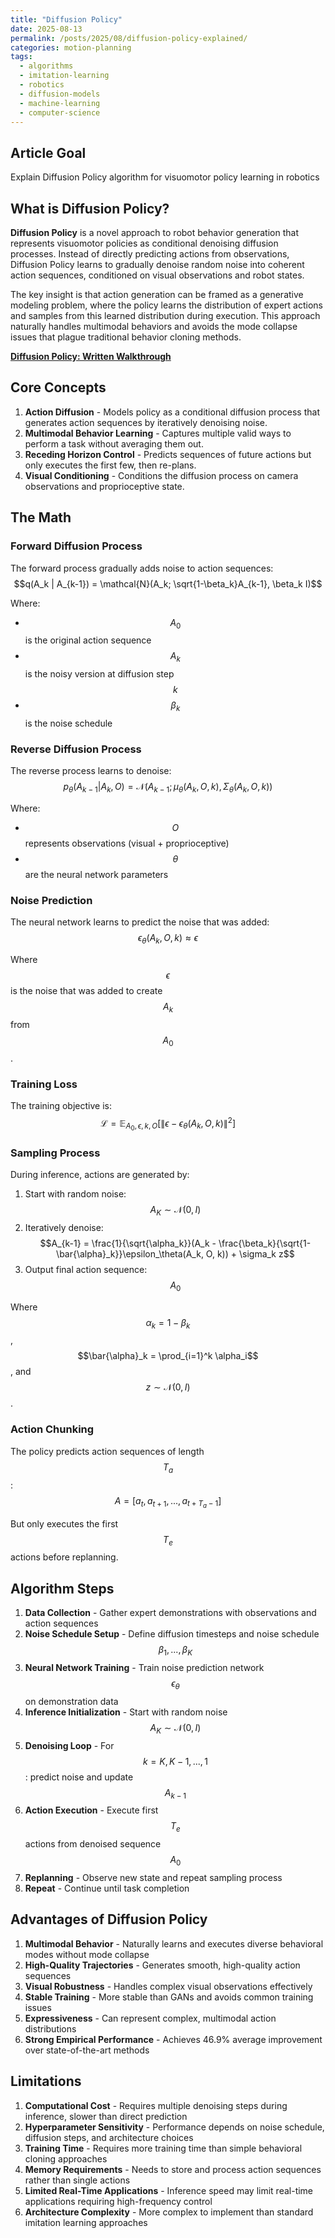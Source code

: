 ```yaml
---
title: "Diffusion Policy"
date: 2025-08-13
permalink: /posts/2025/08/diffusion-policy-explained/
categories: motion-planning
tags:
  - algorithms
  - imitation-learning
  - robotics
  - diffusion-models
  - machine-learning
  - computer-science
---
```



## Article Goal
Explain Diffusion Policy algorithm for visuomotor policy learning in robotics

## What is Diffusion Policy?
**Diffusion Policy** is a novel approach to robot behavior generation that represents visuomotor policies as conditional denoising diffusion processes. Instead of directly predicting actions from observations, Diffusion Policy learns to gradually denoise random noise into coherent action sequences, conditioned on visual observations and robot states.

The key insight is that action generation can be framed as a generative modeling problem, where the policy learns the distribution of expert actions and samples from this learned distribution during execution. This approach naturally handles multimodal behaviors and avoids the mode collapse issues that plague traditional behavior cloning methods.

**[Diffusion Policy: Written Walkthrough](/files/Diffusion_Policy.pdf)**

## Core Concepts
1. **Action Diffusion** - Models policy as a conditional diffusion process that generates action sequences by iteratively denoising noise.
2. **Multimodal Behavior Learning** - Captures multiple valid ways to perform a task without averaging them out.
3. **Receding Horizon Control** - Predicts sequences of future actions but only executes the first few, then re-plans.
4. **Visual Conditioning** - Conditions the diffusion process on camera observations and proprioceptive state.

## The Math

### Forward Diffusion Process
The forward process gradually adds noise to action sequences:
$$q(A_k | A_{k-1}) = \mathcal{N}(A_k; \sqrt{1-\beta_k}A_{k-1}, \beta_k I)$$

Where:
- $$A_0$$ is the original action sequence
- $$A_k$$ is the noisy version at diffusion step $$k$$
- $$\beta_k$$ is the noise schedule

### Reverse Diffusion Process
The reverse process learns to denoise:
$$p_\theta(A_{k-1} | A_k, O) = \mathcal{N}(A_{k-1}; \mu_\theta(A_k, O, k), \Sigma_\theta(A_k, O, k))$$

Where:
- $$O$$ represents observations (visual + proprioceptive)
- $$\theta$$ are the neural network parameters

### Noise Prediction
The neural network learns to predict the noise that was added:
$$\epsilon_\theta(A_k, O, k) \approx \epsilon$$

Where $$\epsilon$$ is the noise that was added to create $$A_k$$ from $$A_0$$.

### Training Loss
The training objective is:
$$\mathcal{L} = \mathbb{E}_{A_0, \epsilon, k, O} \left[ \|\epsilon - \epsilon_\theta(A_k, O, k)\|^2 \right]$$

### Sampling Process
During inference, actions are generated by:
1. Start with random noise: $$A_K \sim \mathcal{N}(0, I)$$
2. Iteratively denoise: $$A_{k-1} = \frac{1}{\sqrt{\alpha_k}}(A_k - \frac{\beta_k}{\sqrt{1-\bar{\alpha}_k}}\epsilon_\theta(A_k, O, k)) + \sigma_k z$$
3. Output final action sequence: $$A_0$$

Where $$\alpha_k = 1 - \beta_k$$, $$\bar{\alpha}_k = \prod_{i=1}^k \alpha_i$$, and $$z \sim \mathcal{N}(0, I)$$.

### Action Chunking
The policy predicts action sequences of length $$T_a$$:
$$A = [a_t, a_{t+1}, ..., a_{t+T_a-1}]$$

But only executes the first $$T_e$$ actions before replanning.

## Algorithm Steps
1. **Data Collection** - Gather expert demonstrations with observations and action sequences
2. **Noise Schedule Setup** - Define diffusion timesteps and noise schedule $$\beta_1, ..., \beta_K$$
3. **Neural Network Training** - Train noise prediction network $$\epsilon_\theta$$ on demonstration data
4. **Inference Initialization** - Start with random noise $$A_K \sim \mathcal{N}(0, I)$$
5. **Denoising Loop** - For $$k = K, K-1, ..., 1$$: predict noise and update $$A_{k-1}$$
6. **Action Execution** - Execute first $$T_e$$ actions from denoised sequence $$A_0$$
7. **Replanning** - Observe new state and repeat sampling process
8. **Repeat** - Continue until task completion



## Advantages of Diffusion Policy
1. **Multimodal Behavior** - Naturally learns and executes diverse behavioral modes without mode collapse
2. **High-Quality Trajectories** - Generates smooth, high-quality action sequences
3. **Visual Robustness** - Handles complex visual observations effectively
4. **Stable Training** - More stable than GANs and avoids common training issues
5. **Expressiveness** - Can represent complex, multimodal action distributions
6. **Strong Empirical Performance** - Achieves 46.9% average improvement over state-of-the-art methods

## Limitations
1. **Computational Cost** - Requires multiple denoising steps during inference, slower than direct prediction
2. **Hyperparameter Sensitivity** - Performance depends on noise schedule, diffusion steps, and architecture choices
3. **Training Time** - Requires more training time than simple behavioral cloning approaches
4. **Memory Requirements** - Needs to store and process action sequences rather than single actions
5. **Limited Real-Time Applications** - Inference speed may limit real-time applications requiring high-frequency control
6. **Architecture Complexity** - More complex to implement than standard imitation learning approaches